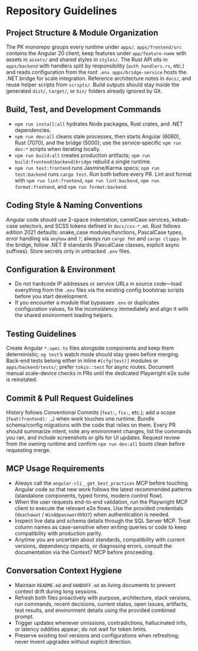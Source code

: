 # Repository Guidelines

## Project Structure & Module Organization
The PK monorepo groups every runtime under `apps/`. `apps/frontend/src` contains the Angular 20 client; keep features under `app/feature-name` with assets in `assets/` and shared styles in `styles/`. The Rust API sits in `apps/backend` with handlers split by responsibility (`auth_handlers.rs`, etc.) and reads configuration from the root `.env`. `apps/bridge-service` hosts the .NET bridge for scale integration. Reference architecture notes in `docs/`, and reuse helper scripts from `scripts/`. Build outputs should stay inside the generated `dist/`, `target/`, or `bin/` folders already ignored by Git.

## Build, Test, and Development Commands
- `npm run install:all` hydrates Node packages, Rust crates, and .NET dependencies.
- `npm run dev:all` cleans stale processes, then starts Angular (6060), Rust (7070), and the bridge (5000); use the service-specific `npm run dev:*` scripts when iterating locally.
- `npm run build:all` creates production artifacts; `npm run build:frontend|backend|bridge` rebuild a single runtime.
- `npm run test:frontend` runs Jasmine/Karma specs; `npm run test:backend` runs `cargo test`. Run both before every PR. Lint and format with `npm run lint:frontend`, `npm run lint:backend`, `npm run format:frontend`, and `npm run format:backend`.

## Coding Style & Naming Conventions
Angular code should use 2-space indentation, camelCase services, kebab-case selectors, and SCSS tokens defined in `docs/css-*.md`. Rust follows edition 2021 defaults: snake_case modules/functions, PascalCase types, error handling via `anyhow` and `?`; always run `cargo fmt` and `cargo clippy`. In the bridge, follow .NET 8 standards (PascalCase classes, explicit async suffixes). Store secrets only in untracked `.env` files.

## Configuration & Environment
- Do not hardcode IP addresses or service URLs in source code—load everything from the `.env` files via the existing config bootstrap scripts before you start development.
- If you encounter a module that bypasses `.env` or duplicates configuration values, fix the inconsistency immediately and align it with the shared environment loading helpers.

## Testing Guidelines
Create Angular `*.spec.ts` files alongside components and keep them deterministic; `ng test`’s watch mode should stay green before merging. Back-end tests belong either in inline `#[cfg(test)]` modules or `apps/backend/tests/`; prefer `tokio::test` for async routes. Document manual scale-device checks in PRs until the dedicated Playwright e2e suite is reinstated.

## Commit & Pull Request Guidelines
History follows Conventional Commits (`feat:`, `fix:`, etc.); add a scope (`feat(frontend): …`) when work touches one runtime. Bundle schema/config migrations with the code that relies on them. Every PR should summarize intent, note any environment changes, list the commands you ran, and include screenshots or gifs for UI updates. Request review from the owning runtime and confirm `npm run dev:all` boots clean before requesting merge.


## MCP Usage Requirements
- Always call the `angular-cli__get_best_practices` MCP before touching Angular code so that new work follows the latest recommended patterns (standalone components, typed forms, modern control flow).
- When the user requests end-to-end validation, run the Playwright MCP client to execute the relevant e2e flows. Use the provided credentials (`deachawat` / `Wind@password9937`) when authentication is needed.
- Inspect live data and schema details through the SQL Server MCP. Treat column names as case-sensitive when writing queries or code to keep compatibility with production parity.
- Anytime you are uncertain about standards, compatibility with current versions, dependency impacts, or diagnosing errors, consult the documentation via the Context7 MCP before proceeding.


## Conversation Context Hygiene
- Maintain `README.md` and `HANDOFF.md` as living documents to prevent context drift during long sessions.
- Refresh both files proactively with purpose, architecture, stack versions, run commands, recent decisions, current status, open issues, artifacts, test results, and environment details using the provided combined prompt.
- Trigger updates whenever omissions, contradictions, hallucinated info, or latency oddities appear; do not wait for token limits.
- Preserve existing tool versions and configurations when refreshing; never invent upgrades without explicit direction.
